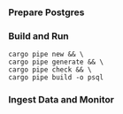 ### Prepare Postgres

### Build and Run
```
cargo pipe new && \
cargo pipe generate && \
cargo pipe check && \
cargo pipe build -o psql
```
### Ingest Data and Monitor